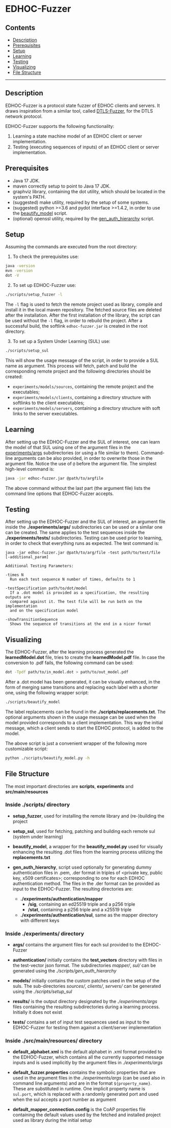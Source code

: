 # EDHOC-Fuzzer

## Contents

* [Description](#description)
* [Prerequisites](#prerequisites)
* [Setup](#setup)
* [Learning](#learning)
* [Testing](#testing)
* [Visualizing](#visualizing)
* [File Structure](#file-structure)

--------

## Description

EDHOC-Fuzzer is a protocol state fuzzer of EDHOC clients and servers.
It draws inspiration from a similar tool, called [DTLS-Fuzzer](https://github.com/assist-project/dtls-fuzzer),
for the DTLS network protocol.

EDHOC-Fuzzer supports the following functionality:

1. Learning a state machine model of an EDHOC client or server implementation.
2. Testing (executing sequences of inputs) of an EDHOC client or server implementation.

## Prerequisites

* Java 17 JDK.
* maven correctly setup to point to Java 17 JDK.
* graphviz library, containing the dot utility, which should be located in the system's PATH.
* (suggested) make utility, required by the setup of some systems.
* (suggested) python >=3.6 and pydot interface >=1.4.2, in order to use the [beautify_model](scripts/beautify_model) script.
* (optional) openssl utility, required by the [gen_auth_hierarchy](scripts/gen_auth_hierarchy) script.

## Setup

Assuming the commands are executed from the root directory:

1. To check the prerequisites use:
```bash
java -version
mvn -version
dot -V
```

2. To set up EDHOC-Fuzzer use:
```bash
./scripts/setup_fuzzer -l
```
The `-l` flag is used to fetch the remote project used as library, compile and install it in the local maven repository.
The fetched source files are deleted after the installation. After the first installation of the library, the script can
be used without the `-l` flag, in order to rebuild the project. After a successful build, the softlink `edhoc-fuzzer.jar`
is created in the root directory.

3. To set up a System Under Learning (SUL) use:
```bash
./scripts/setup_sul
```
This will show the usage message of the script, in order to provide a SUL name as argument.
This process will fetch, patch and build the corresponding remote project and the following directories should be created:
* `experiments/models/sources`, containing the remote project and the executables;
* `experiments/models/clients`, containing a directory structure with softlinks to the client executables;
* `experiments/models/servers`, containing a directory structure with soft links to the server executables.


## Learning
After setting up the EDHOC-Fuzzer and the SUL of interest, one can learn the model of that SUL
using one of the argument files in the [experiments/args](experiments/args) subdirectories
(or using a file similar to them).
Command-line arguments can be also provided, in order to overwrite those in the argument file.
Notice the use of `@` before the argument file.
The simplest high-level command is:
```bash
java -jar edhoc-fuzzer.jar @path/to/argfile
```
The above command without the last part (the argument file) lists the command line options that EDHOC-Fuzzer accepts.


## Testing
After setting up the EDHOC-Fuzzer and the SUL of interest, an argument file inside the **./experiments/args/**
subdirectories can be used or a similar one can be created. The same applies to the test sequences inside the
**./experiments/tests/** subdirectories. Testing can be used prior to learning, in order to check that everything
runs as expected. The test command is:
```
java -jar edhoc-fuzzer.jar @path/to/arg/file -test path/to/test/file [-additional_param]

Additional Testing Parameters:

-times N
  Run each test sequence N number of times, defaults to 1

-testSpecification path/to/dot/model
  If a .dot model is provided as a specification, the resulting outputs are
  compared against it. The test file will be run both on the implementation
  and on the specification model

-showTransitionSequence
  Shows the sequence of transitions at the end in a nicer format
```


## Visualizing
The EDHOC-Fuzzer, after the learning process generated the **learnedModel.dot** file, tries to create the
**learnedModel.pdf** file.
In case the conversion to .pdf fails, the following command can be used:
```bash
dot -Tpdf path/to/in_model.dot > path/to/out_model.pdf
```

After a .dot model has been generated, it can be visually enhanced, in the form of merging same transitions and
replacing each label with a shorter one, using the following wrapper script:
```bash
./scripts/beautify_model
```
The label replacements can be found in the **./scripts/replacements.txt**. The optional arguments shown in the usage
message can be used when the model provided corresponds to a client implementation. This way the initial message, which a
client sends to start the EDHOC protocol, is added to the model.

The above script is just a convenient wrapper of the following more customizable script:
```bash
python ./scripts/beautify_model.py -h
```


## File Structure

The most important directories are **scripts**, **experiments** and **src/main/resources**

### Inside ./scripts/ directory

* **setup_fuzzer**, used for installing the remote library and (re-)building the project


* **setup_sul**, used for fetching, patching and building each remote sul (system under learning)


* **beautify_model**, a wrapper for the **beautify_model.py** used for visually enhancing the resulting .dot files from
the learning process utilizing the **replacements.txt**


* **gen_auth_hierarchy**, script used optionally for generating dummy authentication files in .pem, .der format in triples of
<private key, public key, x509 certificates>; corresponding to one for each EDHOC authentication method.
The files in the .der format can be provided as input to the EDHOC-Fuzzer. The resulting directories are:
  * **./experiments/authentication/mapper**
    * **/sig**, containing an ed25519 triple and a p256 triple
    * **/stat**, containing a p256 triple and a x25519 triple
  * **./experiments/authentication/sul**, same as the mapper directory with different keys


### Inside ./experiments/ directory

* **args/** contains the argument files for each sul provided to the EDHOC-Fuzzer


* **authentication/** initially contains the **test_vectors** directory with files in the test-vector json format.
The subdirectories *mapper/*, *sul/* can be generated using the *./scripts/gen_auth_hierarchy*


* **models/** initially contains the custom patches used in the setup of the suls. The sub-directories
*sources/*, *clients/*, *servers/* can be generated using the *./scripts/setup_sul*


* **results/** is the output directory designated by the *./experiments/args* files containing the resulting
subdirectories during a learning process. Initially it does not exist


* **tests/** contains a set of input test sequences used as input to the EDHOC-Fuzzer for testing them against
a client/server implementation


### Inside ./src/main/resources/ directory

* **default_alphabet.xml** is the default alphabet in .xml format provided to the EDHOC-Fuzzer, which contains all the
currently supported message inputs and is used implicitly by the argument files in *./experiments/args*


* **default_fuzzer.properties** contains the symbolic properties that are used in the argument files in the
*./experiments/args* (can be used also in command line arguments) and are in the format `${property_name}`.
These are substituted in runtime. One implicit property name is `sul.port`, which is replaced with a randomly generated
port and used when the sul accepts a port number as argument


* **default_mapper_connection.config** is the CoAP properties file containing the default values used by
the fetched and installed project used as library during the initial setup

